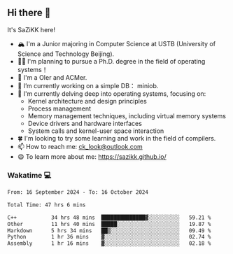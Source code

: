 ## Hi there 👋

It's SaZiKK here!

- 🏔️ I'm a Junior majoring in Computer Science  at USTB (University of Science and Technology Beijing).
- 🧑‍🎓 I'm planning to pursue a Ph.D. degree in the field of operating systems！
- 🚀 I'm a OIer and ACMer.
- 🔭 I’m currently working on a simple DB： miniob.
- 🌱 I'm currently delving deep into operating systems, focusing on:
  - Kernel architecture and design principles
  - Process management
  - Memory management techniques, including virtual memory systems
  - Device drivers and hardware interfaces
  - System calls and kernel-user space interaction
- 🍀 I'm looking to try some learning and work in the field of compilers.
- 📫 How to reach me: ck_look@outlook.com
- 😄 To learn more about me: https://sazikk.github.io/

  
<!--
**SaZiKK/SaZiKK** is a ✨ _special_ ✨ repository because its `README.md` (this file) appears on your GitHub profile.

Here are some ideas to get you started:

- 🔭 I’m currently working on ...
- 🌱 I’m currently learning ...
- 👯 I’m looking to collaborate on ...
- 🤔 I’m looking for help with ...
- 💬 Ask me about ...
- 📫 How to reach me: ...
- 😄 Pronouns: ...
- ⚡ Fun fact: ...
-->

### Wakatime 💻

<!--START_SECTION:waka-->

```txt
From: 16 September 2024 - To: 16 October 2024

Total Time: 47 hrs 6 mins

C++           34 hrs 48 mins  ██████████████▓░░░░░░░░░░   59.21 %
Other         11 hrs 40 mins  █████░░░░░░░░░░░░░░░░░░░░   19.87 %
Markdown      5 hrs 34 mins   ██▒░░░░░░░░░░░░░░░░░░░░░░   09.49 %
Python        1 hr 36 mins    ▓░░░░░░░░░░░░░░░░░░░░░░░░   02.74 %
Assembly      1 hr 16 mins    ▓░░░░░░░░░░░░░░░░░░░░░░░░   02.18 %
```

<!--END_SECTION:waka-->
